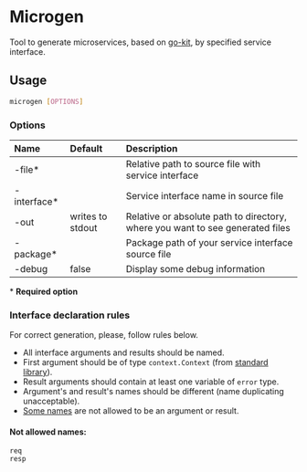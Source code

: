 # Microgen

Tool to generate microservices, based on [go-kit](https://gokit.io/), by specified service interface.

## Usage
``` sh
microgen [OPTIONS]
```
### Options

| Name        | Default          | Description                                                                   |
|:------------|:-----------------|:------------------------------------------------------------------------------|
| -file*      |                  | Relative path to source file with service interface                           |
| -interface* |                  | Service interface name in source file                                         |
| -out        | writes to stdout | Relative or absolute path to directory, where you want to see generated files |
| -package*   |                  | Package path of your service interface source file                            |
| -debug      | false            | Display some debug information                                                |

\* __Required option__

### Interface declaration rules
For correct generation, please, follow rules below.

* All interface arguments and results should be named.
* First argument should be of type `context.Context` (from [standard library](https://golang.org/pkg/context/)).
* Result arguments should contain at least one variable of `error` type.
* Argument's and result's names should be different (name duplicating unacceptable).
* [Some names](#not-allowed-names) are not allowed to be an argument or result.

#### Not allowed names:
```
req
resp
```